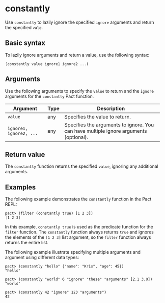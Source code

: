 # constantly

Use `constantly` to lazily ignore the specified `ignore` arguments and return the specified `vale`.

## Basic syntax

To lazily ignore arguments and return a value, use the following syntax:

```pact
(constantly value ignore1 ignore2 ...)
```

## Arguments

Use the following arguments to specify the `value` to return and the `ignore` arguments for the `constantly` Pact function.

| Argument | Type | Description |
| --- | --- | --- |
| `value` | any | Specifies the value to return. |
| `ignore1, ignore2, ...` | any | Specifies the arguments to ignore. You can have multiple ignore arguments (optional). |

## Return value

The `constantly` function returns the specified `value`, ignoring any additional arguments.

## Examples

The following example demonstrates the `constantly` function in the Pact REPL:

```pact
pact> (filter (constantly true) [1 2 3])
[1 2 3]
```

In this example, `constantly true` is used as the predicate function for the `filter` function. 
The `constantly` function always returns `true` and ignores the elements of the `[1 2 3]` list argument, so the `filter` function always returns the entire list.

The following example illustrate specifying multiple arguments and argument using different data types:

```pact
pact> (constantly "hello" {"name": "Kris", "age": 45})
"hello"

pact> (constantly "world" 6 "ignore" "these" "arguments" [2.1 3.0])
"world"

pact> (constantly 42 "ignore" 123 "arguments")
42
```
